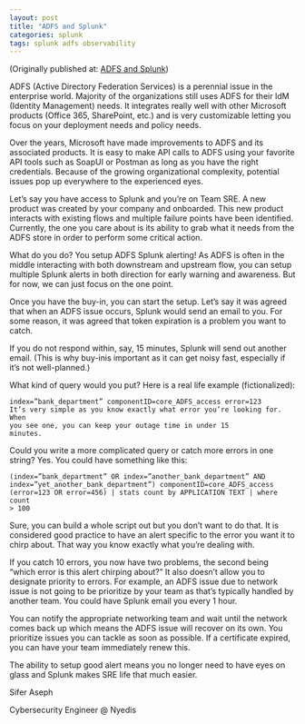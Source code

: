 ```yaml
---
layout: post
title: "ADFS and Splunk"
categories: splunk
tags: splunk adfs observability
---
```


(Originally published at: <a href="https://www.nyedis.com/post/adfs-and-splunk">ADFS and Splunk</a>)

ADFS (Active Directory Federation Services) is a perennial issue in the enterprise world. Majority of the organizations still uses ADFS for their IdM (Identity Management) needs. It integrates really well with other Microsoft products (Office 365, SharePoint, etc.) and is very customizable letting you focus on your deployment needs and policy needs.

Over the years, Microsoft have made improvements to ADFS and its associated products. It is easy to make API calls to ADFS using your favorite API tools such as SoapUI or Postman as long as you have the right credentials. Because of the growing organizational complexity, potential issues pop up everywhere to the experienced eyes.

Let’s say you have access to Splunk and you’re on Team SRE. A new product was created by your company and onboarded. This new product interacts with existing flows and multiple failure points have been identified. Currently, the one you care about is its ability to grab what it needs from the ADFS store in order to perform some critical action.

What do you do? You setup ADFS Splunk alerting! As ADFS is often in the middle interacting with both downstream and upstream flow, you can setup multiple Splunk alerts in both direction for early warning and awareness. But for now, we can just focus on the one point.

Once you have the buy-in, you can start the setup. Let’s say it was agreed that when an ADFS issue occurs, Splunk would send an email to you. For some reason, it was agreed that token expiration is a problem you want to catch.

If you do not respond within, say, 15 minutes, Splunk will send out another email. (This is why buy-inis important as it can get noisy fast, especially if it’s not well-planned.)

What kind of query would you put? Here is a real life example (fictionalized):

<code>index=”bank_department” componentID=core_ADFS_access error=123
It’s very simple as you know exactly what error you’re looking for. When you see one, you can keep your outage time in under 15 minutes.</code>

Could you write a more complicated query or catch more errors in one string? Yes. You could have something like this:

<code>(index=”bank_department” OR index=”another_bank_department” AND
index=”yet_another_bank_department”) componentID=core_ADFS_access (error=123 OR error=456)
| stats count by APPLICATION TEXT | where count > 100</code>

Sure, you can build a whole script out but you don’t want to do that. It is considered good practice to have an alert specific to the error you want it to chirp about. That way you know exactly what you’re dealing with.

If you catch 10 errors, you now have two problems, the second being “which error is this alert chirping about?” It also doesn’t allow you to designate priority to errors. For example, an ADFS issue due to network issue is not going to be prioritize by your team as that’s typically handled by another team. You could have Splunk email you every 1 hour.

You can notify the appropriate networking team and wait until the network comes back up which means the ADFS issue will recover on its own. You prioritize issues you can tackle as soon as possible. If a certificate expired, you can have your team immediately renew this.

The ability to setup good alert means you no longer need to have eyes on glass and Splunk makes SRE life that much easier.



Sifer Aseph

Cybersecurity Engineer @ Nyedis

